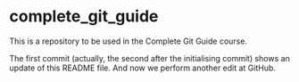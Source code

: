 # complete_git_guide
This is a repository to be used in the Complete Git Guide course.

The first commit (actually, the second after the initialising commit) shows an update of this README file.
And now we perform another edit at GitHub.
